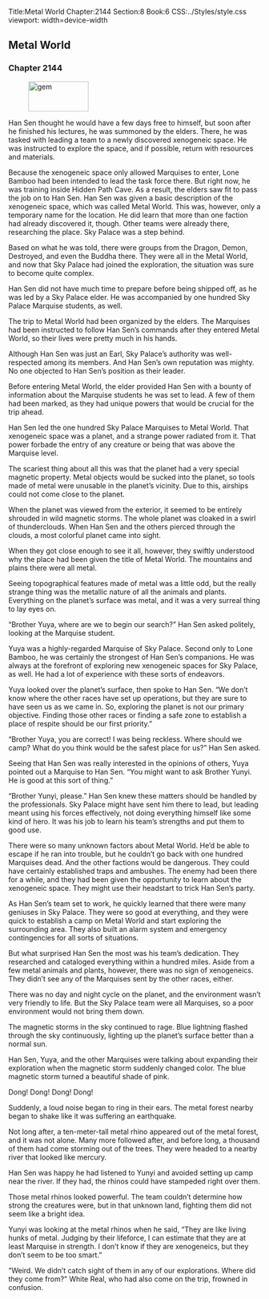 Title:Metal World 
Chapter:2144 
Section:8 
Book:6 
CSS:../Styles/style.css 
viewport: width=device-width
  
## Metal World
### Chapter 2144
  
<figure>
	<img src="../Images/gem.gif" alt="gem" id="gem" width="120" height="60" />
</figure>
  

  
Han Sen thought he would have a few days free to himself, but soon after he finished his lectures, he was summoned by the elders. There, he was tasked with leading a team to a newly discovered xenogeneic space. He was instructed to explore the space, and if possible, return with resources and materials.

Because the xenogeneic space only allowed Marquises to enter, Lone Bamboo had been intended to lead the task force there. But right now, he was training inside Hidden Path Cave. As a result, the elders saw fit to pass the job on to Han Sen. Han Sen was given a basic description of the xenogeneic space, which was called Metal World. This was, however, only a temporary name for the location. He did learn that more than one faction had already discovered it, though. Other teams were already there, researching the place. Sky Palace was a step behind.

Based on what he was told, there were groups from the Dragon, Demon, Destroyed, and even the Buddha there. They were all in the Metal World, and now that Sky Palace had joined the exploration, the situation was sure to become quite complex.

Han Sen did not have much time to prepare before being shipped off, as he was led by a Sky Palace elder. He was accompanied by one hundred Sky Palace Marquise students, as well.

The trip to Metal World had been organized by the elders. The Marquises had been instructed to follow Han Sen’s commands after they entered Metal World, so their lives were pretty much in his hands.

Although Han Sen was just an Earl, Sky Palace’s authority was well-respected among its members. And Han Sen’s own reputation was mighty. No one objected to Han Sen’s position as their leader.

Before entering Metal World, the elder provided Han Sen with a bounty of information about the Marquise students he was set to lead. A few of them had been marked, as they had unique powers that would be crucial for the trip ahead.

Han Sen led the one hundred Sky Palace Marquises to Metal World. That xenogeneic space was a planet, and a strange power radiated from it. That power forbade the entry of any creature or being that was above the Marquise level.

The scariest thing about all this was that the planet had a very special magnetic property. Metal objects would be sucked into the planet, so tools made of metal were unusable in the planet’s vicinity. Due to this, airships could not come close to the planet.

When the planet was viewed from the exterior, it seemed to be entirely shrouded in wild magnetic storms. The whole planet was cloaked in a swirl of thunderclouds. When Han Sen and the others pierced through the clouds, a most colorful planet came into sight.

When they got close enough to see it all, however, they swiftly understood why the place had been given the title of Metal World. The mountains and plains there were all metal.

Seeing topographical features made of metal was a little odd, but the really strange thing was the metallic nature of all the animals and plants. Everything on the planet’s surface was metal, and it was a very surreal thing to lay eyes on.

“Brother Yuya, where are we to begin our search?” Han Sen asked politely, looking at the Marquise student.

Yuya was a highly-regarded Marquise of Sky Palace. Second only to Lone Bamboo, he was certainly the strongest of Han Sen’s companions. He was always at the forefront of exploring new xenogeneic spaces for Sky Palace, as well. He had a lot of experience with these sorts of endeavors.

Yuya looked over the planet’s surface, then spoke to Han Sen. “We don’t know where the other races have set up operations, but they are sure to have seen us as we came in. So, exploring the planet is not our primary objective. Finding those other races or finding a safe zone to establish a place of respite should be our first priority.”

“Brother Yuya, you are correct! I was being reckless. Where should we camp? What do you think would be the safest place for us?” Han Sen asked.

Seeing that Han Sen was really interested in the opinions of others, Yuya pointed out a Marquise to Han Sen. “You might want to ask Brother Yunyi. He is good at this sort of thing.”

“Brother Yunyi, please.” Han Sen knew these matters should be handled by the professionals. Sky Palace might have sent him there to lead, but leading meant using his forces effectively, not doing everything himself like some kind of hero. It was his job to learn his team’s strengths and put them to good use.

There were so many unknown factors about Metal World. He’d be able to escape if he ran into trouble, but he couldn’t go back with one hundred Marquises dead. And the other factions would be dangerous. They could have certainly established traps and ambushes. The enemy had been there for a while, and they had been given the opportunity to learn about the xenogeneic space. They might use their headstart to trick Han Sen’s party.

As Han Sen’s team set to work, he quickly learned that there were many geniuses in Sky Palace. They were so good at everything, and they were quick to establish a camp on Metal World and start exploring the surrounding area. They also built an alarm system and emergency contingencies for all sorts of situations.

But what surprised Han Sen the most was his team’s dedication. They researched and cataloged everything within a hundred miles. Aside from a few metal animals and plants, however, there was no sign of xenogeneics. They didn’t see any of the Marquises sent by the other races, either.

There was no day and night cycle on the planet, and the environment wasn’t very friendly to life. But the Sky Palace team were all Marquises, so a poor environment would not bring them down.

The magnetic storms in the sky continued to rage. Blue lightning flashed through the sky continuously, lighting up the planet’s surface better than a normal sun.

Han Sen, Yuya, and the other Marquises were talking about expanding their exploration when the magnetic storm suddenly changed color. The blue magnetic storm turned a beautiful shade of pink.

Dong! Dong! Dong! Dong!

Suddenly, a loud noise began to ring in their ears. The metal forest nearby began to shake like it was suffering an earthquake.

Not long after, a ten-meter-tall metal rhino appeared out of the metal forest, and it was not alone. Many more followed after, and before long, a thousand of them had come storming out of the trees. They were headed to a nearby river that looked like mercury.

Han Sen was happy he had listened to Yunyi and avoided setting up camp near the river. If they had, the rhinos could have stampeded right over them.

Those metal rhinos looked powerful. The team couldn’t determine how strong the creatures were, but in that unknown land, fighting them did not seem like a bright idea.

Yunyi was looking at the metal rhinos when he said, “They are like living hunks of metal. Judging by their lifeforce, I can estimate that they are at least Marquise in strength. I don’t know if they are xenogeneics, but they don’t seem to be too smart.”

“Weird. We didn’t catch sight of them in any of our explorations. Where did they come from?” White Real, who had also come on the trip, frowned in confusion.